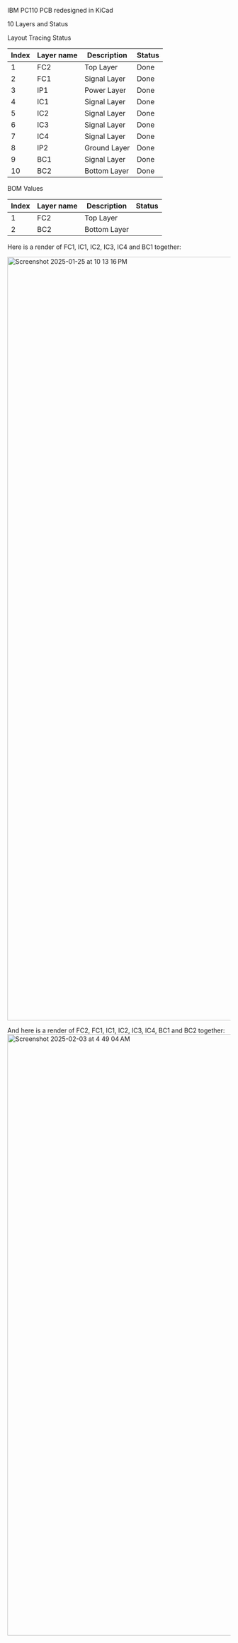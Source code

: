 IBM PC110 PCB redesigned in KiCad

10 Layers and Status

Layout Tracing Status

| Index | Layer name | Description  | Status |
| ----- | ---------- | ------------ | ------ |
| 1     | FC2        | Top Layer    | Done   |
| 2     | FC1        | Signal Layer | Done   |
| 3     | IP1        | Power Layer  | Done   |
| 4     | IC1        | Signal Layer | Done   |
| 5     | IC2        | Signal Layer | Done   |
| 6     | IC3        | Signal Layer | Done   |
| 7     | IC4        | Signal Layer | Done   |
| 8     | IP2        | Ground Layer | Done   |
| 9     | BC1        | Signal Layer | Done   |
| 10    | BC2        | Bottom Layer | Done   |


BOM Values

| Index | Layer name | Description  | Status |
| ----- | ---------- | ------------ | ------ |
| 1     | FC2        | Top Layer    |        |
| 2     | BC2        | Bottom Layer |        |


Here is a render of FC1, IC1, IC2, IC3, IC4 and BC1 together:

<img width="1723" alt="Screenshot 2025-01-25 at 10 13 16 PM" src="https://github.com/user-attachments/assets/236c46e9-727b-4f4f-9e76-789af8857413" />

And here is a render of FC2, FC1, IC1, IC2, IC3, IC4, BC1 and BC2 together:
<img width="1357" alt="Screenshot 2025-02-03 at 4 49 04 AM" src="https://github.com/user-attachments/assets/fb7dd9a6-491d-4eba-8d8e-10f9e5afd9f7" />
